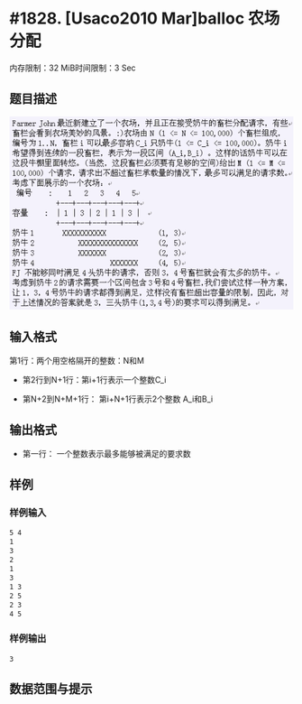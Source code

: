 # #1828. [Usaco2010 Mar]balloc 农场分配

内存限制：32 MiB时间限制：3 Sec

## 题目描述

![](images/1828.jpg)

## 输入格式

第1行：两个用空格隔开的整数：N和M

* 第2行到N+1行：第i+1行表示一个整数C_i

* 第N+2到N+M+1行： 第i+N+1行表示2个整数 A_i和B_i


## 输出格式

* 第一行： 一个整数表示最多能够被满足的要求数

## 样例

### 样例输入

    
    5 4
    1
    3
    2
    1
    3
    1 3
    2 5
    2 3
    4 5
    
    

### 样例输出

    
    3
    

## 数据范围与提示
